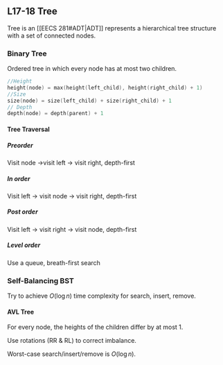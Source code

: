 ## L17-18 Tree

Tree is an [[EECS 281#ADT|ADT]] represents a hierarchical tree structure with a set of connected nodes.

### Binary Tree

Ordered tree in which every node has at most two children.

```c++
//Height
height(node) = max(height(left_child), height(right_child) + 1)
//Size
size(node) = size(left_child) + size(right_child) + 1
// Depth
depth(node) = depth(parent) + 1
```

#### Tree Traversal

##### Preorder

Visit node ->visit left -> visit right, depth-first

##### In order

Visit left -> visit node -> visit right, depth-first

##### Post order

Visit left -> visit right -> visit node, depth-first

##### Level order

Use a queue, breath-first search

### Self-Balancing BST

Try to achieve $O(\log n)$ time complexity for search, insert, remove.

#### AVL Tree

For every node, the heights of the children differ by at most 1.

Use rotations (RR & RL) to correct imbalance.

Worst-case search/insert/remove is $O(\log n)$.
